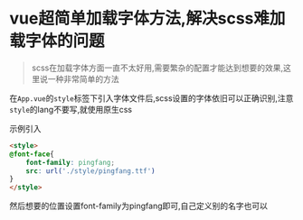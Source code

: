 # vue超简单加载字体方法,解决scss难加载字体的问题

> scss在加载字体方面一直不太好用,需要繁杂的配置才能达到想要的效果,这里说一种非常简单的方法

在`App.vue`的`style`标签下引入字体文件后,scss设置的字体依旧可以正确识别,注意`style`的lang不要写,就使用原生css

示例引入
```html
<style>
@font-face{
    font-family: pingfang;
    src: url('./style/pingfang.ttf')
}
</style>
```
然后想要的位置设置font-family为pingfang即可,自己定义别的名字也可以